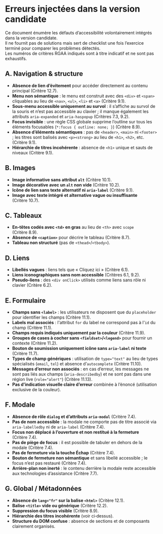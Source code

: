 # Erreurs injectées dans la version candidate

Ce document énumère les défauts d’accessibilité volontairement intégrés dans la version candidate.  
Il ne fournit pas de solutions mais sert de checklist une fois l’exercice terminé pour comparer les problèmes détectés.  
Les numéros de critères RGAA indiqués sont à titre indicatif et ne sont pas exhaustifs.

## A. Navigation & structure

- **Absence de lien d’évitement** pour accéder directement au contenu principal (Critère 12.7).  
- **Menu non sémantique** : le menu est construit avec des `<div>` et `<span>` cliquables au lieu de `<nav>`, `<ul>`, `<li>` et `<a>` (Critère 9.1).  
- **Sous‑menu accessible uniquement au survol** : il s’affiche au survol de la souris et n’est pas accessible au clavier ; il manque également les attributs `aria-expanded` et `aria-haspopup` (Critères 7.3, 9.2).  
- **Focus invisible** : une règle CSS globale supprime l’outline sur tous les éléments focusables (`*:focus { outline: none; }`) (Critère 8.9).  
- **Absence d’éléments sémantiques** : pas de `<header>`, `<main>` ni `<footer>` ; les titres sont balisés avec `<p><strong>` au lieu de `<h1>`, `<h2>`, etc. (Critère 9.1).  
- **Hiérarchie de titres incohérente** : absence de `<h1>` unique et sauts de niveaux (Critère 9.1).

## B. Images

- **Image informative sans attribut `alt`** (Critère 10.1).  
- **Image décorative avec un `alt` non vide** (Critère 10.2).  
- **Icône de lien sans texte alternatif ni `aria-label`** (Critère 9.1).  
- **Image avec texte intégré et alternative vague ou insuffisante** (Critère 10.7).

## C. Tableaux

- **En‑têtes codés avec `<td>` en gras** au lieu de `<th>` avec `scope` (Critère 8.9).  
- **Absence de `<caption>`** pour décrire le tableau (Critère 8.7).  
- **Tableau non structuré** (pas de `<thead>`/`<tbody>`).

## D. Liens

- **Libellés vagues** : liens tels que « Cliquez ici » (Critère 6.1).  
- **Liens iconographiques sans nom accessible** (Critères 6.1, 9.2).  
- **Pseudo‑liens** : des `<div onClick>` utilisés comme liens sans rôle ni clavier (Critère 6.2).

## E. Formulaire

- **Champs sans `<label>`** : les utilisateurs ne disposent que du `placeholder` pour identifier les champs (Critère 11.1).  
- **Labels mal associés** : l'attribut `for` du label ne correspond pas à l'`id` du champ (Critère 11.1).  
- **Champs requis indiqués uniquement par la couleur** (Critère 11.9).  
- **Groupes de cases à cocher sans `<fieldset>`/`<legend>`** pour fournir un contexte (Critère 11.2).  
- **Bouton de soumission uniquement icône sans `aria-label` ni texte** (Critère 11.7).  
- **Types de champ génériques** : utilisation de `type="text"` au lieu de types spécialisés (`email`, `tel`) et absence d’`autocomplete` (Critère 11.10).  
- **Messages d’erreur non associés** : en cas d’erreur, les messages ne sont pas liés aux champs (`aria-describedby`) et ne sont pas dans une région live (`role="alert"`) (Critère 11.13).  
- **Pas d’indication visuelle claire d’erreur** combinée à l’énoncé (utilisation exclusive de la couleur).

## F. Modale

- **Absence de rôle `dialog` et d’attributs `aria-modal`** (Critère 7.4).  
- **Pas de nom accessible** : la modale ne comporte pas de titre associé via `aria-labelledby` ni de `aria-label` (Critère 7.4).  
- **Focus non déplacé à l’ouverture et non restitué à la fermeture** (Critère 7.4).  
- **Pas de piège de focus** : il est possible de tabuler en dehors de la modale (Critère 7.4).  
- **Pas de fermeture via la touche Échap** (Critère 7.4).  
- **Bouton de fermeture non sémantique** et sans libellé accessible ; le focus n’est pas restauré (Critère 7.4).  
- **Arrière‑plan non inerté** : le contenu derrière la modale reste accessible aux technologies d’assistance (Critère 7.7).

## G. Global / Métadonnées

- **Absence de `lang="fr"` sur la balise `<html>`** (Critère 12.1).  
- **Balise `<title>` vide ou générique** (Critère 12.2).  
- **Suppression du focus visible** (Critère 8.9).  
- **Hiérarchie des titres incohérente** (voir ci‑dessus).  
- **Structure du DOM confuse** : absence de sections et de composants clairement organisés.